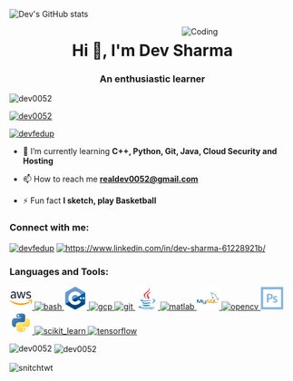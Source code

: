 ![Dev's GitHub stats](https://github-readme-stats.vercel.app/api?username=dev0052&show_icons=true&theme=radical)


<img align="right" alt="Coding" width="200" src="https://media.giphy.com/media/UTLXJBHtqoiP18csEP/giphy.gif">

<h1 align="center">Hi 👋, I'm Dev Sharma</h1>
<h3 align="center">An enthusiastic learner</h3>

<p align="left"> <img src="https://komarev.com/ghpvc/?username=dev0052&label=Profile%20views&color=0e75b6&style=flat" alt="dev0052" /> </p>

<p align="left"> <a href="https://github.com/ryo-ma/github-profile-trophy"><img src="https://github-profile-trophy.vercel.app/?username=dev0052" alt="dev0052" /></a> </p>

<p align="left"> <a href="https://twitter.com/devfedup" target="blank"><img src="https://img.shields.io/twitter/follow/devfedup?logo=twitter&style=for-the-badge" alt="devfedup" /></a> </p>

- 🌱 I’m currently learning **C++, Python, Git, Java, Cloud Security and Hosting**

- 📫 How to reach me **realdev0052@gmail.com**

- ⚡ Fun fact **I sketch, play Basketball**

<h3 align="left">Connect with me:</h3>
<p align="left">
<a href="https://twitter.com/devfedup" target="blank"><img align="center" src="https://raw.githubusercontent.com/rahuldkjain/github-profile-readme-generator/master/src/images/icons/Social/twitter.svg" alt="devfedup" height="30" width="40" /></a>
<a href="https://linkedin.com/in/https://www.linkedin.com/in/dev-sharma-61228921b/" target="blank"><img align="center" src="https://raw.githubusercontent.com/rahuldkjain/github-profile-readme-generator/master/src/images/icons/Social/linked-in-alt.svg" alt="https://www.linkedin.com/in/dev-sharma-61228921b/" height="30" width="40" /></a>

</p>

<h3 align="left">Languages and Tools:</h3>
<p align="left"> <a href="https://aws.amazon.com" target="_blank" rel="noreferrer"> <img src="https://raw.githubusercontent.com/devicons/devicon/master/icons/amazonwebservices/amazonwebservices-original-wordmark.svg" alt="aws" width="40" height="40"/> </a> <a href="https://www.gnu.org/software/bash/" target="_blank" rel="noreferrer"> <img src="https://www.vectorlogo.zone/logos/gnu_bash/gnu_bash-icon.svg" alt="bash" width="40" height="40"/> </a> <a href="https://www.w3schools.com/cpp/" target="_blank" rel="noreferrer"> <img src="https://raw.githubusercontent.com/devicons/devicon/master/icons/cplusplus/cplusplus-original.svg" alt="cplusplus" width="40" height="40"/> </a> <a href="https://cloud.google.com" target="_blank" rel="noreferrer"> <img src="https://www.vectorlogo.zone/logos/google_cloud/google_cloud-icon.svg" alt="gcp" width="40" height="40"/> </a> <a href="https://git-scm.com/" target="_blank" rel="noreferrer"> <img src="https://www.vectorlogo.zone/logos/git-scm/git-scm-icon.svg" alt="git" width="40" height="40"/> </a> <a href="https://www.java.com" target="_blank" rel="noreferrer"> <img src="https://raw.githubusercontent.com/devicons/devicon/master/icons/java/java-original.svg" alt="java" width="40" height="40"/> </a> <a href="https://www.mathworks.com/" target="_blank" rel="noreferrer"> <img src="https://upload.wikimedia.org/wikipedia/commons/2/21/Matlab_Logo.png" alt="matlab" width="40" height="40"/> </a> <a href="https://www.mysql.com/" target="_blank" rel="noreferrer"> <img src="https://raw.githubusercontent.com/devicons/devicon/master/icons/mysql/mysql-original-wordmark.svg" alt="mysql" width="40" height="40"/> </a> <a href="https://opencv.org/" target="_blank" rel="noreferrer"> <img src="https://www.vectorlogo.zone/logos/opencv/opencv-icon.svg" alt="opencv" width="40" height="40"/> </a> <a href="https://www.photoshop.com/en" target="_blank" rel="noreferrer"> <img src="https://raw.githubusercontent.com/devicons/devicon/master/icons/photoshop/photoshop-line.svg" alt="photoshop" width="40" height="40"/> </a> <a href="https://www.python.org" target="_blank" rel="noreferrer"> <img src="https://raw.githubusercontent.com/devicons/devicon/master/icons/python/python-original.svg" alt="python" width="40" height="40"/> </a> <a href="https://scikit-learn.org/" target="_blank" rel="noreferrer"> <img src="https://upload.wikimedia.org/wikipedia/commons/0/05/Scikit_learn_logo_small.svg" alt="scikit_learn" width="40" height="40"/> </a> <a href="https://www.tensorflow.org" target="_blank" rel="noreferrer"> <img src="https://www.vectorlogo.zone/logos/tensorflow/tensorflow-icon.svg" alt="tensorflow" width="40" height="40"/> </a> </p>

<p><img align="left" src="https://github-readme-stats.vercel.app/api/top-langs?username=dev0052&show_icons=true&locale=en&layout=compact" alt="dev0052" /></p>

<p>&nbsp;<img align="center" src="https://github-readme-stats.vercel.app/api?username=dev0052&show_icons=true&locale=en" alt="dev0052" /></p>

<p><img align="center" src="https://github-readme-streak-stats.herokuapp.com/?user=dev0052&" alt="snitchtwt" /></p>
